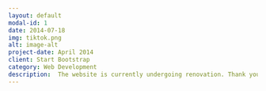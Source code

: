 ```yaml
---
layout: default
modal-id: 1
date: 2014-07-18
img: tiktok.png
alt: image-alt
project-date: April 2014
client: Start Bootstrap
category: Web Development
description:  The website is currently undergoing renovation. Thank you for your patience! </div><img src="img/portfolio/spacex.png" alt="SpaceX Image"> Otro texto.
---
```


